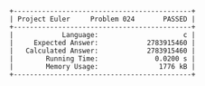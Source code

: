     +--------------------------------------------+
    | Project Euler     Problem 024       PASSED |
    +--------------------------------------------+
    |            Language:                     c |
    |     Expected Answer:            2783915460 |
    |   Calculated Answer:            2783915460 |
    |        Running Time:              0.0200 s |
    |        Memory Usage:               1776 kB |
    +--------------------------------------------+
